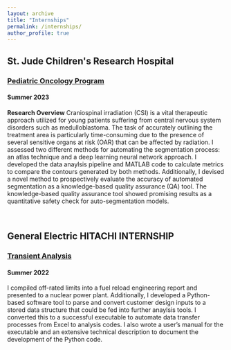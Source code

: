 ```yaml
---
layout: archive
title: "Internships"
permalink: /internships/
author_profile: true
---
```


## St. Jude Children's Research Hospital
### [Pediatric Oncology Program](https://www.stjude.org/education-training/predoctoral-training/internships/pediatric-oncology-education-poe-program.html)
#### Summer 2023

**Research Overview**
Craniospinal irradiation (CSI) is a vital therapeutic approach utilized for young patients suffering from central nervous system disorders such as medulloblastoma. The task of accurately outlining the treatment area is particularly time-consuming due to the presence of several sensitive organs at risk (OAR) that can be affected by radiation. I assessed two different methods for automating the segmentation process: an atlas technique and a deep learning neural network approach. I developed the data anaylsis pipeline and MATLAB code to calculate metrics to compare the contours generated by both methods. Additionally, I devised a novel method to prospectively evaluate the accuracy of automated segmentation as a knowledge-based quality assurance (QA) tool. The knowledge-based quality assurance tool showed promising results as a quantitative safety check for auto-segmentation models.

<br>

## General Electric HITACHI INTERNSHIP  
### [Transient Analysis](https://nuclear.gepower.com)
#### Summer 2022

I compiled off-rated limits into a fuel reload engineering report and presented to a nuclear power plant. Additionally, I developed a Python-based software tool to parse and convert customer design inputs to a stored data structure that could be fed into further anaylsis tools. I converted this to a successful executable to automate data transfer processes from Excel to analysis codes. I also wrote a user’s manual for the executable and an extensive technical description to document the development of the Python code. 
